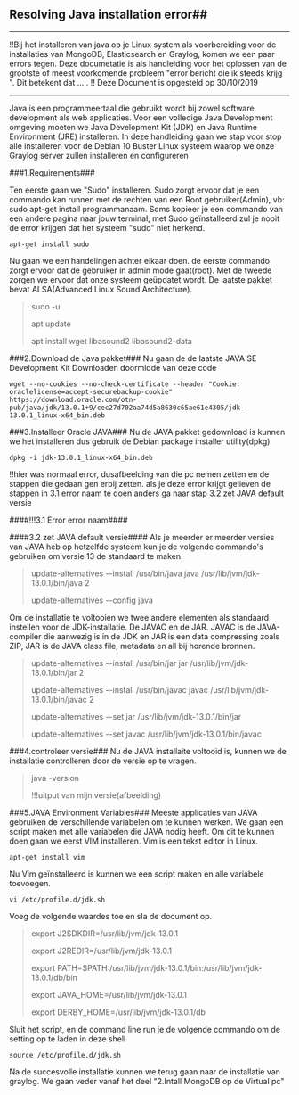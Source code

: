 ## Resolving Java installation error##

___
!!Bij het installeren van java op je Linux system als voorbereiding voor de installaties van MongoDB, Elasticsearch en Graylog, komen we een paar errors tegen. Deze documetatie is als handleiding voor het oplossen van de grootste of meest voorkomende probleem "error bericht die ik steeds krijg ". Dit betekent dat 
.....   !!
Deze Document is opgesteld op 30/10/2019
___


Java is een programmeertaal die gebruikt wordt bij zowel software development als web applicaties. Voor een volledige Java Development omgeving moeten we Java Development Kit (JDK) en Java Runtime Environment (JRE) installeren. In deze handleiding gaan we stap voor stop alle installeren voor de Debian 10 Buster Linux systeem waarop we onze Graylog server zullen installeren en configureren 


###1.Requirements###

Ten eerste gaan we "Sudo" installeren. Sudo zorgt ervoor dat je een commando kan runnen met de rechten van een Root gebruiker(Admin), vb: sudo apt-get install programmanaam. Soms kopieer je een commando van een andere pagina naar jouw terminal, met Sudo geïnstalleerd zul  je nooit de error krijgen dat het systeem "sudo" niet herkend.

`apt-get install sudo`

Nu gaan we een handelingen achter elkaar doen. de eerste commando zorgt ervoor dat de gebruiker in admin mode gaat(root). Met de tweede zorgen we ervoor dat onze systeem geüpdatet wordt. De laatste pakket bevat ALSA(Advanced Linux Sound Architecture).

>sudo -u
>
> apt update
>
>apt install wget libasound2 libasound2-data


###2.Download de Java pakket###
Nu gaan de de laatste JAVA SE Development Kit Downloaden doormidde van deze code

`wget --no-cookies --no-check-certificate --header "Cookie: oraclelicense=accept-securebackup-cookie" https://download.oracle.com/otn-pub/java/jdk/13.0.1+9/cec27d702aa74d5a8630c65ae61e4305/jdk-13.0.1_linux-x64_bin.deb`


###3.Installeer Oracle JAVA###
Nu de JAVA pakket gedownload is kunnen we het installeren dus gebruik de Debian package installer utility(dpkg)

`dpkg -i jdk-13.0.1_linux-x64_bin.deb`

!!hier was normaal error, dusafbeelding van die pc nemen zetten en de stappen die gedaan gen erbij zetten. als je deze error krijgt gelieven de stappen in 3.1 error naam te doen  anders ga naar stap 3.2 zet JAVA default versie


####!!!3.1 Error error naam####


####3.2 zet JAVA default versie####
Als je meerder er meerder versies van JAVA heb op hetzelfde systeem kun je de volgende commando's gebruiken om versie 13 de standaard te maken.

>update-alternatives --install /usr/bin/java java  /usr/lib/jvm/jdk-13.0.1/bin/java 2
>
>update-alternatives --config java


Om de installatie te voltooien we twee andere elementen als standaard instellen voor de JDK-installatie. De JAVAC en de JAR.
JAVAC is de JAVA-compiler die aanwezig is in de JDK en JAR is een data compressing zoals ZIP, JAR is de JAVA class file, metadata en all bij horende bronnen.


>update-alternatives --install /usr/bin/jar jar /usr/lib/jvm/jdk-13.0.1/bin/jar 2
>
>update-alternatives --install /usr/bin/javac javac /usr/lib/jvm/jdk-13.0.1/bin/javac 2
>
>update-alternatives --set jar /usr/lib/jvm/jdk-13.0.1/bin/jar
>
>update-alternatives --set javac /usr/lib/jvm/jdk-13.0.1/bin/javac


###4.controleer versie###
Nu de JAVA installaite voltooid is, kunnen we  de installatie controlleren door de  versie op te vragen.

>java -version
>
>!!!uitput van mijn versie(afbeelding)


###5.JAVA Environment Variables###
Meeste applicaties van JAVA gebruiken de verschillende variabelen om te kunnen werken. We gaan een script maken met alle variabelen die JAVA nodig heeft. Om dit te kunnen doen gaan we eerst VIM installeren. Vim is een tekst editor in Linux.

`apt-get install vim`

Nu Vim geïnstalleerd is kunnen we een script maken en alle variabele toevoegen.

`vi /etc/profile.d/jdk.sh`

Voeg de volgende waardes toe en sla de document op.

>export J2SDKDIR=/usr/lib/jvm/jdk-13.0.1
>
>export J2REDIR=/usr/lib/jvm/jdk-13.0.1
>
>export PATH=$PATH:/usr/lib/jvm/jdk-13.0.1/bin:/usr/lib/jvm/jdk-13.0.1/db/bin
>
>export JAVA_HOME=/usr/lib/jvm/jdk-13.0.1
>
>export DERBY_HOME=/usr/lib/jvm/jdk-13.0.1/db

Sluit het script, en de command line run je de volgende commando om de setting op te laden in deze  shell

`source /etc/profile.d/jdk.sh`

Na de succesvolle installatie kunnen we terug gaan naar de installatie van graylog. We gaan veder vanaf het deel "2.Intall MongoDB op de Virtual pc"














 




